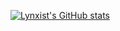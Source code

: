 [![Lynxist's GitHub stats](https://github-readme-stats-git-master-lynxists-projects.vercel.app//api?username=Lynxist)](https://github.com/lynxist/github-readme-stats)

